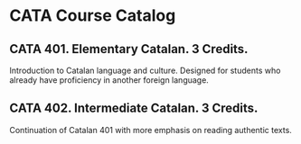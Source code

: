# CATA Course Catalog

## CATA 401. Elementary Catalan. 3 Credits.

Introduction to Catalan language and culture. Designed for students who already have proficiency in another foreign language.

## CATA 402. Intermediate Catalan. 3 Credits.

Continuation of Catalan 401 with more emphasis on reading authentic texts.


